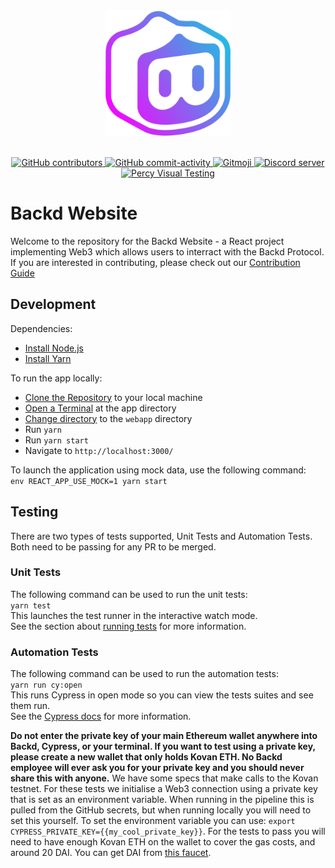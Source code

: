 <div align="center">
  <br>
	<a href="https://backd.fund/"><img src="public/favicon/android-chrome-512x512.png" width="200"></a>
  <br>
  <br>
  <p>
    <a href="https://github.com/backdfund/webapp/graphs/contributors">
        <img src="https://img.shields.io/github/contributors/backdfund/webapp?style=flat-square" alt="GitHub contributors" />
    </a>
    <a href="https://github.com/backdfund/webapp/commits/">
    	<img src="https://img.shields.io/github/commit-activity/m/backdfund/webapp?style=flat-square" alt="GitHub commit-activity" />
    </a>
    <a href="https://gitmoji.dev">
        <img src="https://img.shields.io/badge/gitmoji-%20😜%20😍-FFDD67.svg?style=flat-square" alt="Gitmoji" >
    </a>
    <a href="https://discord.gg/jpGvaFV3Rv">
        <img src="https://discordapp.com/api/guilds/869304943373348915/embed.png" alt="Discord server" >
    </a>
    <a href="https://percy.io/3b0d1c60/backd">
        <img src="https://percy.io/static/images/percy-badge.svg" alt="Percy Visual Testing" >
    </a>
  </p>
</div>

# Backd Website

Welcome to the repository for the Backd Website - a React project implementing Web3 which allows users to interract with the Backd Protocol.  
If you are interested in contributing, please check out our [Contribution Guide](https://github.com/backdfund/webapp/blob/master/.github/CONTRIBUTING.md)

## Development

Dependencies:

- [Install Node.js](https://nodejs.org/en/download/)
- [Install Yarn](https://classic.yarnpkg.com/en/docs/install/)

To run the app locally:

- [Clone the Repository](https://www.google.com/search?q=how+to+clone+a+repository+from+github) to your local machine
- [Open a Terminal](https://www.google.com/search?q=how+to+open+a+terminal+in+a+directory&oq=how+to+open+a+terminal+in+a+directory) at the app directory
- [Change directory](https://www.google.com/search?q=how+to+cd+to+a+directory&oq=how+to+cd+to+a+directory) to the `webapp` directory
- Run `yarn`
- Run `yarn start`
- Navigate to `http://localhost:3000/`

To launch the application using mock data, use the following command:  
`env REACT_APP_USE_MOCK=1 yarn start`

## Testing

There are two types of tests supported, Unit Tests and Automation Tests.  
Both need to be passing for any PR to be merged.

### Unit Tests

The following command can be used to run the unit tests:  
`yarn test`  
This launches the test runner in the interactive watch mode.  
See the section about [running tests](https://facebook.github.io/create-react-app/docs/running-tests) for more information.

### Automation Tests

The following command can be used to run the automation tests:  
`yarn run cy:open`  
This runs Cypress in open mode so you can view the tests suites and see them run.  
See the [Cypress docs](https://docs.cypress.io/guides/overview/why-cypress) for more information.

**Do not enter the private key of your main Ethereum wallet anywhere into Backd, Cypress, or your terminal. If you want to test using a private key, please create a new wallet that only holds Kovan ETH. No Backd employee will ever ask you for your private key and you should never share this with anyone.**
We have some specs that make calls to the Kovan testnet. For these tests we initialise a Web3 connection using a private key that is set as an environment variable. When running in the pipeline this is pulled from the GitHub secrets, but when running locally you will need to set this yourself. To set the environment variable you can use: `export CYPRESS_PRIVATE_KEY={{my_cool_private_key}}`. For the tests to pass you will need to have enough Kovan ETH on the wallet to cover the gas costs, and around 20 DAI. You can get DAI from [this faucet](https://testnet.aave.com/faucet).
